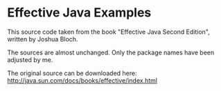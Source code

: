 # Effective Java Examples

This source code taken from the book "Effective Java Second Edition", written by Joshua Bloch. 

The sources are almost unchanged. Only the package names have been adjusted by me. 

The original source can be downloaded here: http://java.sun.com/docs/books/effective/index.html
